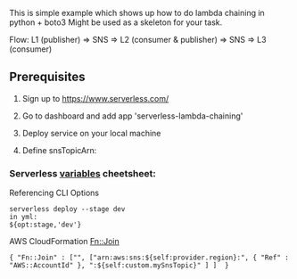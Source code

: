 This is simple example which shows up how to do lambda chaining in python + boto3
Might be used as a skeleton for your task.

Flow:
L1 (publisher) => SNS => L2 (consumer & publisher) => SNS => L3 (consumer)

## Prerequisites
1. Sign up to https://www.serverless.com/
2. Go to dashboard and add app 'serverless-lambda-chaining'
3. Deploy service on your local machine

4. Define snsTopicArn: 


### Serverless [variables](https://www.serverless.com/framework/docs/providers/aws/guide/variables/) cheetsheet:

Referencing CLI Options
```
serverless deploy --stage dev
in yml:
${opt:stage,'dev'}
```

AWS CloudFormation [Fn::Join](https://docs.aws.amazon.com/AWSCloudFormation/latest/UserGuide/intrinsic-function-reference-join.html)
```
{ "Fn::Join" : ["", ["arn:aws:sns:${self:provider.region}:", { "Ref" : "AWS::AccountId" }, ":${self:custom.mySnsTopic}" ] ]  }
```
